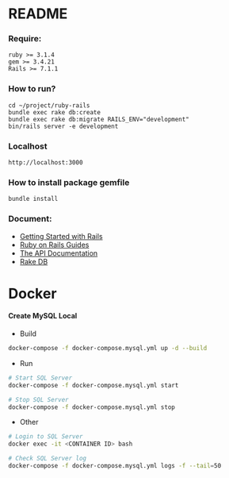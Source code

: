 # README

### Require:

```
ruby >= 3.1.4
gem >= 3.4.21
Rails >= 7.1.1
```

### How to run?

```
cd ~/project/ruby-rails
bundle exec rake db:create
bundle exec rake db:migrate RAILS_ENV="development"
bin/rails server -e development
```

### Localhost

```
http://localhost:3000
```

### How to install package gemfile

```
bundle install
```

### Document:

* [Getting Started with Rails](https://guides.rubyonrails.org/getting_started.html)
* [Ruby on Rails Guides](https://guides.rubyonrails.org)
* [The API Documentation](https://api.rubyonrails.org)
* [Rake DB](https://viblo.asia/p/cac-lenh-rake-db-RQqKLzq4l7z)


# Docker
####  Create MySQL Local

- Build

```bash
docker-compose -f docker-compose.mysql.yml up -d --build
```

- Run

```bash
# Start SQL Server
docker-compose -f docker-compose.mysql.yml start

# Stop SQL Server
docker-compose -f docker-compose.mysql.yml stop
```

- Other

```bash
# Login to SQL Server
docker exec -it <CONTAINER ID> bash

# Check SQL Server log
docker-compose -f docker-compose.mysql.yml logs -f --tail=50
```